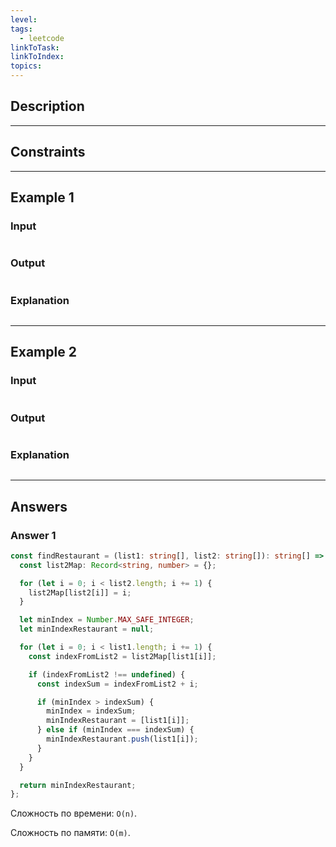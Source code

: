 ```yaml
---
level: 
tags:
  - leetcode
linkToTask: 
linkToIndex: 
topics:
---
```

## Description

---
## Constraints

---
## Example 1

### Input

```
```
### Output

```
```
### Explanation

```
```

---
## Example 2

### Input

```
```
### Output

```
```
### Explanation

```
```

---
## Answers

### Answer 1

```typescript
const findRestaurant = (list1: string[], list2: string[]): string[] => {
  const list2Map: Record<string, number> = {};

  for (let i = 0; i < list2.length; i += 1) {
    list2Map[list2[i]] = i;
  }

  let minIndex = Number.MAX_SAFE_INTEGER;
  let minIndexRestaurant = null;

  for (let i = 0; i < list1.length; i += 1) {
    const indexFromList2 = list2Map[list1[i]];

    if (indexFromList2 !== undefined) {
      const indexSum = indexFromList2 + i;

      if (minIndex > indexSum) {
        minIndex = indexSum;
        minIndexRestaurant = [list1[i]];
      } else if (minIndex === indexSum) {
        minIndexRestaurant.push(list1[i]);
      }
    }
  }

  return minIndexRestaurant;
};
```

Сложность по времени: `O(n)`.

Сложность по памяти: `O(m)`.

